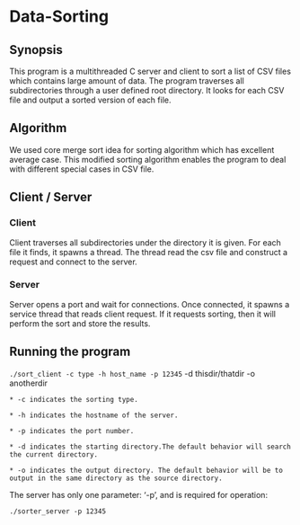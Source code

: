 # Data-Sorting

## Synopsis
This program is a multithreaded C server and client to sort a list of CSV files which contains large amount of data.
The program traverses all subdirectories through a user defined root directory. 
It looks for each CSV file and output a sorted version of each file.

## Algorithm
We used core merge sort idea for sorting algorithm which has excellent average case. 
This modified sorting algorithm enables the program to deal with different special cases in CSV file.

## Client / Server
### Client
Client traverses all subdirectories under the directory it is given. For each file it finds, it spawns a thread. 
The thread read the csv file and construct a request and connect to the server.

### Server
Server opens a port and wait for connections. Once connected, it spawns a service thread that reads client request.
If it requests sorting, then it will perform the sort and store the results.

## Running the program
`./sort_client -c type -h host_name -p 12345` -d thisdir/thatdir -o anotherdir

    * -c indicates the sorting type. 
    
    * -h indicates the hostname of the server.
    
    * -p indicates the port number.
    
    * -d indicates the starting directory.The default behavior will search the current directory.
    
    * -o indicates the output directory. The default behavior will be to output in the same directory as the source directory.

The server has only one parameter: ‘-p’, and is required for operation:

`./sorter_server -p 12345`
